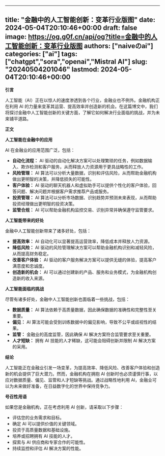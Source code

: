 
---
title: "金融中的人工智能创新：变革行业版图"
date: 2024-05-04T20:10:46+00:00
draft: false
image: https://og.g0f.cn/api/og?title=金融中的人工智能创新：变革行业版图
authors: ["naiveのai"]
categories: ["ai"]
tags: ["chatgpt","sora","openai","Mistral AI"]
slug: "20240504201046"
lastmod: 2024-05-04T20:10:46+00:00
---
**引言**

人工智能（AI）正在以惊人的速度渗透到各个行业，金融业也不例外。金融机构正在利用 AI 的力量来变革其运营、提高效率并创造新的机会。在这篇博文中，我们将探讨金融中人工智能创新的关键方面，了解它如何解决行业面临的挑战，并为未来铺平道路。

**正文**

**人工智能在金融中的应用**

AI 在金融业的应用范围广泛，包括：

* **自动化流程：** AI 驱动的自动化解决方案可以处理繁琐的任务，例如数据输入、欺诈检测和客户服务，从而释放人力资源用于更具战略性的工作。
* **风险管理：** AI 算法可以分析大量数据，识别和评估风险，从而帮助金融机构做出更明智的决策，并降低损失的可能性。
* **客户体验：** AI 驱动的聊天机器人和虚拟助手可以提供个性化的客户体验，回答问题、解决问题并根据客户需求推荐产品或服务。
* **投资管理：** AI 算法可以分析市场数据、识别趋势并预测未来表现，从而帮助投资经理做出更明智的投资决策。
* **监管合规：** AI 可以帮助金融机构监控交易、识别异常并确保遵守监管要求。

**人工智能带来的好处**

金融中人工智能创新带来了诸多好处，包括：

* **提高效率：** AI 自动化可以显著提高运营效率，降低成本并释放人力资源。
* **降低风险：** AI 驱动的风险管理解决方案可以帮助金融机构识别和减轻风险，从而提高财务稳定。
* **改善客户体验：** AI 驱动的客户服务解决方案可以提供无缝的体验，提高客户满意度和忠诚度。
* **创造新的机会：** AI 可以通过创建新的产品、服务和业务模式，为金融机构创造新的收入来源。

**人工智能面临的挑战**

尽管有诸多好处，金融中人工智能创新也面临着一些挑战，包括：

* **数据质量：** AI 算法依赖于高质量数据，因此确保数据的准确性和完整性至关重要。
* **偏见：** AI 算法可能会受到训练数据中的偏见影响，导致不公平或歧视性的结果。
* **监管：** 金融业的高度监管，因此确保 AI 解决方案符合监管要求至关重要。
* **人才短缺：** 拥有 AI 技能的人才稀缺，这可能会阻碍创新并限制 AI 解决方案的采用。

**结论**

人工智能正在金融业引发一场变革，为提高效率、降低风险、改善客户体验和创造新的机会提供了巨大潜力。然而，金融机构在拥抱 AI 创新时也必须谨慎行事，以应对数据质量、偏见、监管和人才短缺等挑战。通过战略性地利用 AI，金融业可以为未来做好准备，在日益数字化的世界中保持竞争力。

**号召性用语**

如果您是金融机构，正在考虑利用 AI 创新，请采取以下步骤：

* 评估您的业务需求和目标。
* 确定 AI 可以提供价值的关键领域。
* 投资于高质量数据和基础设施。
* 培养或招聘拥有 AI 技能的人才。
* 探索与 AI 供应商和专家合作的可能性。
* 持续监控和评估 AI 解决方案的性能。